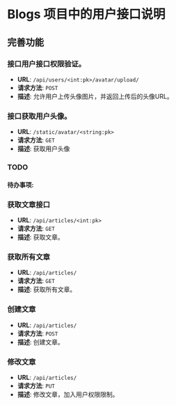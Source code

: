 # Blogs 项目中的用户接口说明  
  
## 完善功能  
  
### 接口用户接口权限验证。
- **URL**: `/api/users/<int:pk>/avatar/upload/`  
- **请求方法**: `POST`  
- **描述**: 允许用户上传头像图片，并返回上传后的头像URL。

### 接口获取用户头像。
- **URL**: `/static/avatar/<string:pk>`  
- **请求方法**: `GET`  
- **描述**: 获取用户头像
  
### TODO  

#### 待办事项:

### 获取文章接口  
- **URL**: `/api/articles/<int:pk>`  
- **请求方法**: `GET` 
- **描述**: 获取文章。 

### 获取所有文章  
- **URL**: `/api/articles/`  
- **请求方法**: `GET` 
- **描述**: 获取所有文章。 

### 创建文章  
- **URL**: `/api/articles/`  
- **请求方法**: `POST` 
- **描述**: 创建文章。

### 修改文章  
- **URL**: `/api/articles/`  
- **请求方法**: `PUT` 
- **描述**: 修改文章，加入用户权限限制。